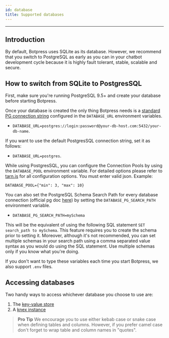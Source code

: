 ```yaml
---
id: database
title: Supported databases
---
```


-----------------

## Introduction

By default, Botpress uses SQLite as its database. However, we recommend that you switch to PostgreSQL as early as you can in your chatbot development cycle because it is highly fault tolerant, stable, scalable and secure.

## How to switch from SQLite to PostgresSQL

First, make sure you're running PostgreSQL 9.5+ and create your database before starting Botpress.

Once your database is created the only thing Botpress needs is a [standard PG connection string](https://www.postgresql.org/docs/current/libpq-connect.html#LIBPQ-CONNSTRING) configured in the `DATABASE_URL` environment variables.

- `DATABASE_URL=postgres://login:password@your-db-host.com:5432/your-db-name`.

If you want to use the default PostgresSQL connection string, set it as follows:

- `DATABASE_URL=postgres`.

While using PostgresSQL, you can configure the Connection Pools by using the `DATABASE_POOL` environment variable. For detailed options please refer to [tarn.js](https://github.com/vincit/tarn.js) for all configuration options. You must enter valid json. Example:

`DATABASE_POOL={"min": 3, "max": 10}`

You can also set the PostgreSQL Schema Search Path for every database connection (official pg doc [here](https://www.postgresql.org/docs/current/ddl-schemas.html#DDL-SCHEMAS-PATH)) by setting the `DATABASE_PG_SEARCH_PATH` environment variable.

- `DATABASE_PG_SEARCH_PATH=mySchema`

This will be the equivalent of using the following SQL statement `SET search_path to mySchema`. This feature requires you to create the schema prior to setting it. Moreover, although it's not recommended, you can set multiple schemas in your search path using a comma separated value syntax as you would do using the SQL statement. Use multiple schemas only if you know what you're doing.

If you don't want to type these variables each time you start Botpress, we also support `.env` files.

## Accessing databases

Two handy ways to access whichever database you choose to use are:

1. The [key-value store](https://botpress.com/reference/modules/_botpress_sdk_.kvs.html)
2. A [knex instance](http://knexjs.org/)

> **Pro Tip** We encourage you to use either kebab case or snake case when defining tables and columns. However, if you prefer camel case don't forget to wrap table and column names in "quotes".
